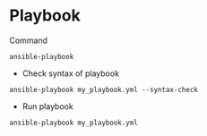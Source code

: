 # Playbook

Command

```
ansible-playbook
```

- Check syntax of playbook

```
ansible-playbook my_playbook.yml --syntax-check
```

- Run playbook

```
ansible-playbook my_playbook.yml
```
